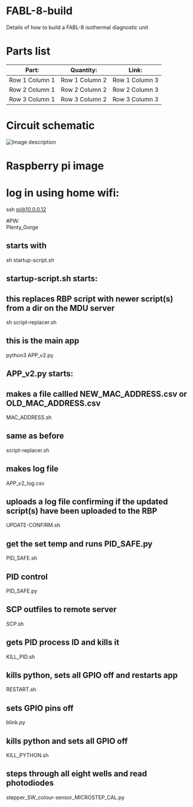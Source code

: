# FABL-8-build  
Details of how to build a FABL-8 isothermal diagnostic unit  

# Parts list
| Part: | Quantity: | Link: |
| --------------- | --------------- | --------------- |
| Row 1 Column 1 | Row 1 Column 2 | Row 1 Column 3 |
| Row 2 Column 1 | Row 2 Column 2 | Row 2 Column 3 |
| Row 3 Column 1 | Row 3 Column 2 | Row 3 Column 3 |


# Circuit schematic
![Image description](https://github.com/abuultjens/FABL-8-build/blob/main/FABL-8_schematic.png)

# Raspberry pi image



# log in using home wifi:  
ssh pi@10.0.0.12  

#PW:  
Plenty_Gorge  

## starts with  
sh startup-script.sh  

## startup-script.sh starts:  
## this replaces RBP script with newer script(s) from a dir on the MDU server  
sh script-replacer.sh  
## this is the main app  
python3 APP_v2.py  

## APP_v2.py starts:  
## makes a file callled NEW_MAC_ADDRESS.csv or OLD_MAC_ADDRESS.csv  
MAC_ADDRESS.sh  
## same as before  
script-replacer.sh  
## makes log file  
APP_v2_log.csv  
## uploads a log file confirming if the updated script(s) have been uploaded to the RBP  
UPDATE-CONFIRM.sh  
## get the set temp and runs PID_SAFE.py  
PID_SAFE.sh  
## PID control  
PID_SAFE.py  
## SCP outfiles to remote server  
SCP.sh  
## gets PID process ID and kills it  
KILL_PID.sh  
## kills python, sets all GPIO off and restarts app  
RESTART.sh  
## sets GPIO pins off  
blink.py  
## kills python and sets all GPIO off  
KILL_PYTHON.sh  
## steps through all eight wells and read photodiodes  
stepper_SW_colour-sensor_MICROSTEP_CAL.py  









